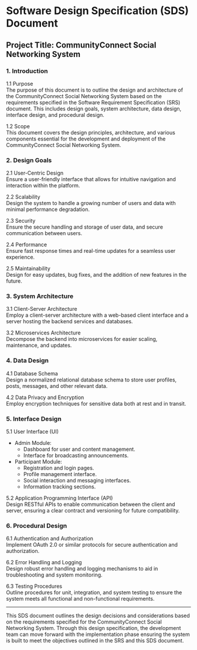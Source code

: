 Software Design Specification (SDS) Document
============================================

Project Title: CommunityConnect Social Networking System
--------------------------------------------------------

### 1\. Introduction

1.1 Purpose\
The purpose of this document is to outline the design and architecture of the CommunityConnect Social Networking System based on the requirements specified in the Software Requirement Specification (SRS) document. This includes design goals, system architecture, data design, interface design, and procedural design.

1.2 Scope\
This document covers the design principles, architecture, and various components essential for the development and deployment of the CommunityConnect Social Networking System.

### 2\. Design Goals

2.1 User-Centric Design\
Ensure a user-friendly interface that allows for intuitive navigation and interaction within the platform.

2.2 Scalability\
Design the system to handle a growing number of users and data with minimal performance degradation.

2.3 Security\
Ensure the secure handling and storage of user data, and secure communication between users.

2.4 Performance\
Ensure fast response times and real-time updates for a seamless user experience.

2.5 Maintainability\
Design for easy updates, bug fixes, and the addition of new features in the future.

### 3\. System Architecture

3.1 Client-Server Architecture\
Employ a client-server architecture with a web-based client interface and a server hosting the backend services and databases.

3.2 Microservices Architecture\
Decompose the backend into microservices for easier scaling, maintenance, and updates.

### 4\. Data Design

4.1 Database Schema\
Design a normalized relational database schema to store user profiles, posts, messages, and other relevant data.

4.2 Data Privacy and Encryption\
Employ encryption techniques for sensitive data both at rest and in transit.

### 5\. Interface Design

5.1 User Interface (UI)

-   Admin Module:
    -   Dashboard for user and content management.
    -   Interface for broadcasting announcements.
-   Participant Module:
    -   Registration and login pages.
    -   Profile management interface.
    -   Social interaction and messaging interfaces.
    -   Information tracking sections.

5.2 Application Programming Interface (API)\
Design RESTful APIs to enable communication between the client and server, ensuring a clear contract and versioning for future compatibility.

### 6\. Procedural Design

6.1 Authentication and Authorization\
Implement OAuth 2.0 or similar protocols for secure authentication and authorization.

6.2 Error Handling and Logging\
Design robust error handling and logging mechanisms to aid in troubleshooting and system monitoring.

6.3 Testing Procedures\
Outline procedures for unit, integration, and system testing to ensure the system meets all functional and non-functional requirements.

* * * * *

This SDS document outlines the design decisions and considerations based on the requirements specified for the CommunityConnect Social Networking System. Through this design specification, the development team can move forward with the implementation phase ensuring the system is built to meet the objectives outlined in the SRS and this SDS document.
